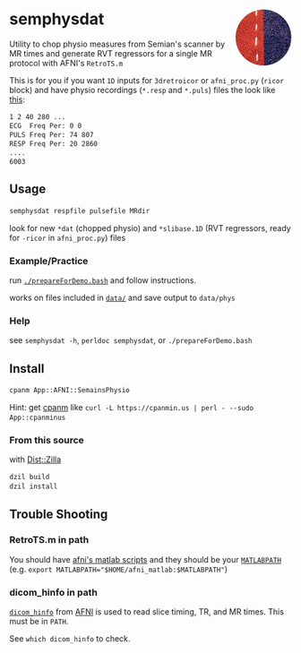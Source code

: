 # semphysdat <img height=100 widht=100 align=right src=https://raw.githubusercontent.com/LabNeuroCogDevel/semphysdat/master/icon.png>

Utility to chop physio measures from Semian's scanner by MR times and generate RVT regressors for a single MR protocol with AFNI's `RetroTS.m`

This is for you if you want  `1D` inputs for `3dretroicor` or `afni_proc.py` (`ricor` block) and have physio recordings (`*.resp` and `*.puls`) files the look like [this](data/wpc4951_10824_20111108_110811.puls):

```
1 2 40 280 ...
ECG  Freq Per: 0 0
PULS Freq Per: 74 807
RESP Freq Per: 20 2860
....
6003
```


## Usage

```bash
semphysdat respfile pulsefile MRdir
```

look for new `*dat` (chopped physio) and `*slibase.1D` (RVT regressors, ready for `-ricor` in `afni_proc.py`) files

### Example/Practice
run [`./prepareForDemo.bash`](prepareForDemo.bash) and follow instructions.

works on files included in [`data/`](data/) and save output to `data/phys`

### Help
see `semphysdat -h`, `perldoc semphysdat`, or `./prepareForDemo.bash` 


## Install

```bash
cpanm App::AFNI::SemainsPhysio
```

Hint: get [cpanm](http://search.cpan.org/~miyagawa/App-cpanminus-1.7019/lib/App/cpanminus.pm) like `curl -L https://cpanmin.us | perl - --sudo App::cpanminus`

### From this source
with [Dist::Zilla](http://dzil.org/)
```bash
dzil build
dzil install
```


## Trouble Shooting
### RetroTS.m in path
You should have [afni's matlab scripts](http://afni.nimh.nih.gov/afni/download/afnimatlab/releases/latest) and they should be your [`MATLABPATH`](http://www.mathworks.com/help/matlab/ref/path.html) (e.g. `export MATLABPATH="$HOME/afni_matlab:$MATLABPATH"`)

### dicom_hinfo in path
[`dicom_hinfo`](http://afni.nimh.nih.gov/pub/dist/doc/program_help/dicom_hinfo.html) from [AFNI](http://afni.nimh.nih.gov/afni/download) is used to read slice timing, TR, and MR times. This must be in `PATH`. 

See `which dicom_hinfo` to check.

